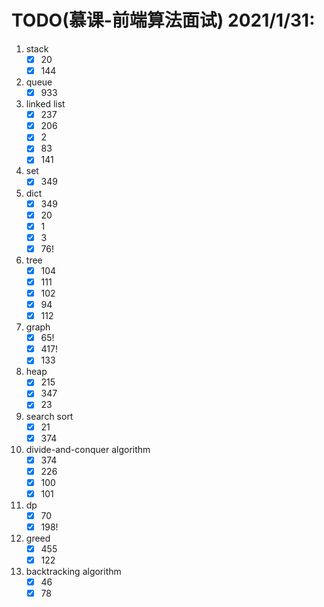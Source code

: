 # TODO(慕课-前端算法面试) 2021/1/31:
1. stack
    - [x] 20
    - [x] 144
1. queue
    - [x] 933
1. linked list
    - [x] 237
    - [x] 206
    - [x] 2
    - [x] 83
    - [x] 141
1. set
    - [x] 349
1. dict
    - [x] 349
    - [x] 20
    - [x] 1
    - [x] 3
    - [x] 76!
1. tree
    - [x] 104
    - [x] 111
    - [x] 102
    - [x] 94
    - [x] 112
1. graph
    - [x] 65!
    - [x] 417!
    - [x] 133
1. heap
    - [x] 215
    - [x] 347
    - [x] 23
1. search sort
    - [x] 21
    - [x] 374
1. divide-and-conquer algorithm 
    - [x] 374
    - [x] 226
    - [x] 100
    - [x] 101
1. dp
    - [x] 70
    - [x] 198!
1. greed
    - [x] 455
    - [x] 122
1. backtracking algorithm
    - [x] 46
    - [x] 78